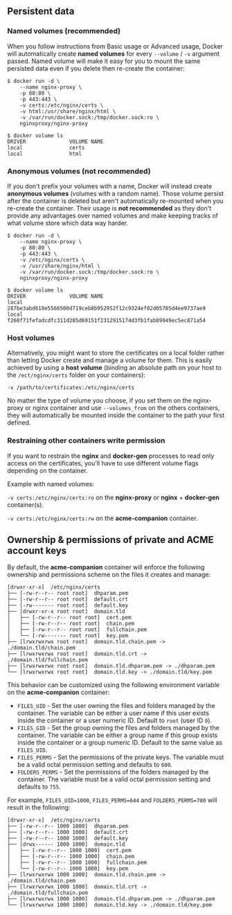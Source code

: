 ## Persistent data

### Named volumes (recommended)

When you follow instructions from Basic usage or Advanced usage, Docker will automatically create **named volumes** for every `--volume` / `-v` argument passed. Named volume will make it easy for you to mount the same persisted data even if you delete then re-create the container:

```shell
$ docker run -d \
    --name nginx-proxy \
    -p 80:80 \
    -p 443:443 \
    -v certs:/etc/nginx/certs \
    -v html:/usr/share/nginx/html \
    -v /var/run/docker.sock:/tmp/docker.sock:ro \
    nginxproxy/nginx-proxy

$ docker volume ls
DRIVER              VOLUME NAME
local               certs
local               html
```

### Anonymous volumes (not recommended)

If you don't prefix your volumes with a name, Docker will instead create **anonymous volumes** (volumes with a random name). Those volume persist after the container is deleted but aren't automatically re-mounted when you re-create the container. Their usage is **not recommended** as they don't provide any advantages over named volumes and make keeping tracks of what volume store which data way harder.

```shell
$ docker run -d \
    --name nginx-proxy \
    -p 80:80 \
    -p 443:443 \
    -v /etc/nginx/certs \
    -v /usr/share/nginx/html \
    -v /var/run/docker.sock:/tmp/docker.sock:ro \
    nginxproxy/nginx-proxy

$ docker volume ls
DRIVER              VOLUME NAME
local               287be3abd610e5566500d719ceb8b952952f12c9324ef02d05785d4ee9737ae9
local               f260f71fefadcdfc311d285d69151f2312915174d3fb1fab89949ec5ec871a54
```

### Host volumes

Alternatively, you might want to store the certificates on a local folder rather than letting Docker create and manage a volume for them. This is easily achieved by using a **host volume** (binding an absolute path on your host to the `/ect/nginx/certs` folder on your containers):

`-v /path/to/certificates:/etc/nginx/certs`

No matter the type of volume you choose, if you set them on the nginx-proxy or nginx container and use `--volumes_from` on the others containers, they will automatically be mounted inside the container to the path your first defined.

### Restraining other containers write permission

If you want to restrain the **nginx** and **docker-gen** processes to read only access on the certificates, you'll have to use different volume flags depending on the container.

Example with named volumes:

`-v certs:/etc/nginx/certs:ro` on the **nginx-proxy** or **nginx** + **docker-gen** container(s).

`-v certs:/etc/nginx/certs:rw` on the **acme-companion** container.

## Ownership & permissions of private and ACME account keys

By default, the **acme-companion** container will enforce the following ownership and permissions scheme on the files it creates and manage:

```
[drwxr-xr-x]  /etc/nginx/certs
├── [-rw-r--r-- root root]  dhparam.pem
├── [-rw-r--r-- root root]  default.crt
├── [-rw------- root root]  default.key
├── [drwxr-xr-x root root]  domain.tld
│   ├── [-rw-r--r-- root root]  cert.pem
│   ├── [-rw-r--r-- root root]  chain.pem
│   ├── [-rw-r--r-- root root]  fullchain.pem
│   └── [-rw------- root root]  key.pem
├── [lrwxrwxrwx root root]  domain.tld.chain.pem -> ./domain.tld/chain.pem
├── [lrwxrwxrwx root root]  domain.tld.crt -> ./domain.tld/fullchain.pem
├── [lrwxrwxrwx root root]  domain.tld.dhparam.pem -> ./dhparam.pem
└── [lrwxrwxrwx root root]  domain.tld.key -> ./domain.tld/key.pem
```

This behavior can be customized using the following environment variable on the **acme-companion** container:

* `FILES_UID` - Set the user owning the files and folders managed by the container. The variable can be either a user name if this user exists inside the container or a user numeric ID. Default to `root` (user ID `0`).
* `FILES_GID` - Set the group owning the files and folders managed by the container. The variable can be either a group name if this group exists inside the container or a group numeric ID. Default to the same value as `FILES_UID`.
* `FILES_PERMS` - Set the permissions of the private keys. The variable must be a valid octal permission setting and defaults to `600`.
* `FOLDERS_PERMS` - Set the permissions of the folders managed by the container. The variable must be a valid octal permission setting and defaults to `755`.

For example, `FILES_UID=1000`, `FILES_PERMS=644` and `FOLDERS_PERMS=700` will result in the following:

```
[drwxr-xr-x]  /etc/nginx/certs
├── [-rw-r--r-- 1000 1000]  dhparam.pem
├── [-rw-r--r-- 1000 1000]  default.crt
├── [-rw-r--r-- 1000 1000]  default.key
├── [drwx------ 1000 1000]  domain.tld
│   ├── [-rw-r--r-- 1000 1000]  cert.pem
│   ├── [-rw-r--r-- 1000 1000]  chain.pem
│   ├── [-rw-r--r-- 1000 1000]  fullchain.pem
│   └── [-rw-r--r-- 1000 1000]  key.pem
├── [lrwxrwxrwx 1000 1000]  domain.tld.chain.pem -> ./domain.tld/chain.pem
├── [lrwxrwxrwx 1000 1000]  domain.tld.crt -> ./domain.tld/fullchain.pem
├── [lrwxrwxrwx 1000 1000]  domain.tld.dhparam.pem -> ./dhparam.pem
└── [lrwxrwxrwx 1000 1000]  domain.tld.key -> ./domain.tld/key.pem
```
